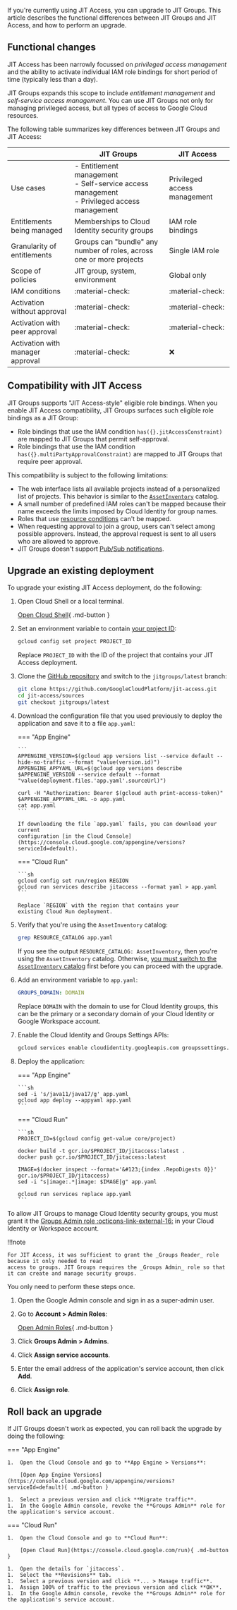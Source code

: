 If you're currently using JIT Access, you can upgrade to JIT Groups. This article describes
the functional differences between JIT Groups and JIT Access, and how to perform an upgrade.

## Functional changes

JIT Access has been narrowly focussed on _privileged access management_ and the ability to activate
individual IAM role bindings for short period of time (typically less than a day).

JIT Groups expands this scope to include _entitlement management_ and _self-service access management_. 
You can use JIT Groups not only for managing privileged access, but all types of access to Google Cloud 
resources.

The following table summarizes key differences between JIT Groups and JIT Access:

|                                  | JIT Groups                                                                                     | JIT Access                   |
|----------------------------------|------------------------------------------------------------------------------------------------|------------------------------|
| Use cases                        | - Entitlement management<br>- Self-service access management<br>- Privileged access management | Privileged access management |
| Entitlements being managed       | Memberships to Cloud Identity security groups                                                  | IAM role bindings            |
| Granularity of entitlements      | Groups can "bundle" any number of roles, across one or more projects                           | Single IAM role              |
| Scope of policies                | JIT group, system, environment                                                                 | Global only                  |
| IAM conditions                   | :material-check:                                                                               | :material-check:             |
| Activation without approval      | :material-check:                                                                               | :material-check:             |
| Activation with peer approval    | :material-check:                                                                               | :material-check:             |
| Activation with manager approval | :material-check:                                                                               | :x:                          |


## Compatibility with JIT Access

JIT Groups supports "JIT Access-style" eligible role bindings. When you enable JIT Access compatibility, JIT Groups
surfaces such eligible role bindings as a JIT Group:

+    Role bindings that use the IAM condition `has({}.jitAccessConstraint)` are mapped to JIT Groups that permit
     self-approval.
+    Role bindings that use the IAM condition `has({}.multiPartyApprovalConstraint)` are mapped to JIT Groups that require
     peer approval.

This compatibility is subject to the following limitations:

+    The web interface lists all available projects instead of a personalized list of projects. This behavior is similar
     to the [`AssetInventory`](configure-catalogs.md) catalog.
+    A small number of predefined IAM roles can't be mapped because their name exceeds the limits imposed by Cloud Identity for group names. 
+    Roles that use [resource conditions](resource-conditions.md) can't be mapped.
+    When requesting approval to join a group, users can't select among possible approvers. Instead, the approval
     request is sent to all users who are allowed to approve.
+    JIT Groups doesn't support [Pub/Sub notifications](pubsub-notifications.md).


## Upgrade an existing deployment

To upgrade your existing JIT Access deployment, do the following:

1.  Open Cloud Shell or a local terminal.

    [Open Cloud Shell](https://console.cloud.google.com/?cloudshell=true){ .md-button }

1.  Set an environment variable to contain [your project ID](https://cloud.google.com/resource-manager/docs/creating-managing-projects):

    ```sh
    gcloud config set project PROJECT_ID
    ```

    Replace `PROJECT_ID` with the ID of the project that contains your JIT Access deployment.

1.  Clone the
    [GitHub repository](https://github.com/GoogleCloudPlatform/iam-privilege-manager)
    and switch to the `jitgroups/latest` branch:

    ```sh
    git clone https://github.com/GoogleCloudPlatform/jit-access.git
    cd jit-access/sources
    git checkout jitgroups/latest
    ```

1.  Download the configuration file that you used previously to deploy the
    application and save it to a file `app.yaml`:

    === "App Engine"

        ```
        APPENGINE_VERSION=$(gcloud app versions list --service default --hide-no-traffic --format "value(version.id)")
        APPENGINE_APPYAML_URL=$(gcloud app versions describe $APPENGINE_VERSION --service default --format "value(deployment.files.'app.yaml'.sourceUrl)")
    
        curl -H "Authorization: Bearer $(gcloud auth print-access-token)" $APPENGINE_APPYAML_URL -o app.yaml
        cat app.yaml
        ```
   
        If downloading the file `app.yaml` fails, you can download your current
        configuration [in the Cloud Console](https://console.cloud.google.com/appengine/versions?serviceId=default).

    === "Cloud Run"

        ```sh
        gcloud config set run/region REGION
        gcloud run services describe jitaccess --format yaml > app.yaml
        ```
   
        Replace `REGION` with the region that contains your
        existing Cloud Run deployment.

1.  Verify that you're using the `AssetInventory` catalog:

    ```sh
    grep RESOURCE_CATALOG app.yaml
    ```
    
    If you see the output `RESOURCE_CATALOG: AssetInventory`, then you're using the `AssetInventory` catalog. Otherwise,
    [you must switch to the  `AssetInventory` catalog](http://localhost:8000/jit-access/configure-catalogs/#assetinventory-catalog)
    first before you can proceed with the upgrade.

1.  Add an environment variable to `app.yaml`:

    ```yaml
    GROUPS_DOMAIN: DOMAIN
    ```
    Replace `DOMAIN` with the domain to use for Cloud Identity groups, this can be the primary or a secondary domain of
    your Cloud Identity or Google Workspace account.

1.  Enable the Cloud Identity and Groups Settings APIs:

    ```sh
    gcloud services enable cloudidentity.googleapis.com groupssettings.googleapis.com
    ```

1.  Deploy the application:

    === "App Engine"

        ```sh
        sed -i 's/java11/java17/g' app.yaml
        gcloud app deploy --appyaml app.yaml
        ```

    === "Cloud Run"

        ```sh
        PROJECT_ID=$(gcloud config get-value core/project)

        docker build -t gcr.io/$PROJECT_ID/jitaccess:latest .
        docker push gcr.io/$PROJECT_ID/jitaccess:latest

        IMAGE=$(docker inspect --format='&#123;{index .RepoDigests 0}}'  gcr.io/$PROJECT_ID/jitaccess)
        sed -i "s|image:.*|image: $IMAGE|g" app.yaml

        gcloud run services replace app.yaml
        ```

To allow JIT Groups to manage Cloud Identity security groups, you must grant it the
[Groups Admin role :octicons-link-external-16:](https://support.google.com/a/answer/2405986?hl=en#:~:text=another%20admin.-,Groups%20Admin,-Has%20full%20control)
in your Cloud Identity or Workspace account. 

!!!note

    For JIT Access, it was sufficient to grant the _Groups Reader_ role because it only needed to read
    access to groups. JIT Groups requires the _Groups Admin_ role so that it can create and manage security groups.

You only need to perform these steps once.

1.  Open the Google Admin console and sign in as a super-admin user.
1.  Go to **Account > Admin Roles**:

    [Open Admin Roles](https://admin.google.com/ac/roles){ .md-button }

1.  Click **Groups Admin > Admins**.
1.  Click **Assign service accounts**.
1.  Enter the email address of the application's service account, then click **Add**.
1.  Click **Assign role**.

## Roll back an upgrade

If JIT Groups doesn't work as expected, you can roll back the upgrade by doing the following:

=== "App Engine"

    1.  Open the Cloud Console and go to **App Engine > Versions**: 

        [Open App Engine Versions](https://console.cloud.google.com/appengine/versions?serviceId=default){ .md-button }

    1.  Select a previous version and click **Migrate traffic**.
    1.  In the Google Admin console, revoke the **Groups Admin** role for the application's service account.

=== "Cloud Run"

    1.  Open the Cloud Console and go to **Cloud Run**: 

        [Open Cloud Run](https://console.cloud.google.com/run){ .md-button }

    1.  Open the details for `jitaccess`.
    1.  Select the **Revisions** tab.
    1.  Select a previous version and click **... > Manage traffic**.
    1.  Assign 100% of traffic to the previous version and click **OK**.
    1.  In the Google Admin console, revoke the **Groups Admin** role for the application's service account.
    